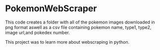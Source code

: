 # PokemonWebScraper

This code creates a folder with all of the pokemon images downloaded in png format aswell as a 
csv file containing pokemon name, type1, type2, image url,and pokedex number.

This project was to learn more about webscraping in python.
